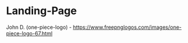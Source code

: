 # Landing-Page
John D. (one-piece-logo) - https://www.freepnglogos.com/images/one-piece-logo-67.html

